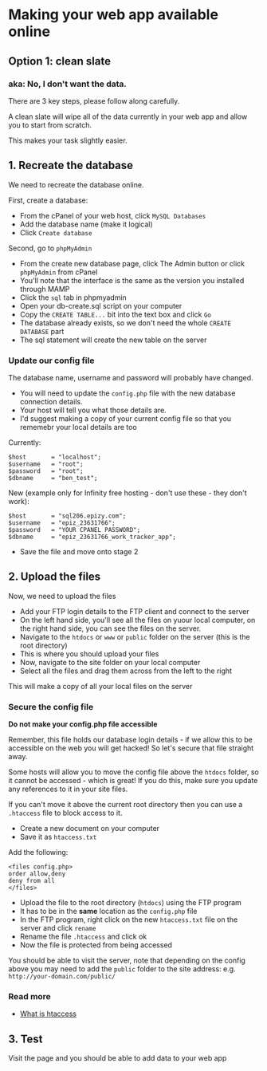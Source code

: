 # Making your web app available online 

## Option 1: clean slate

### aka: No, I don't want the data. 

There are 3 key steps, please follow along carefully.

A clean slate will wipe all of the data currently in your web app and allow you to start from scratch. 

This makes your task slightly easier. 

## 1. Recreate the database
We need to recreate the database online. 

First, create a database:
-   From the cPanel of your web host, click `MySQL Databases`
-   Add the database name (make it logical) 
-   Click `Create database `

Second, go to `phpMyAdmin`
-   From the create new database page, click The Admin button or click `phpMyAdmin` from cPanel
-   You'll note that the interface is the same as the version you installed through MAMP
-   Click the `sql` tab in phpmyadmin
-   Open your db-create.sql script on your computer
-   Copy the `CREATE TABLE...` bit into the text box and click `Go`
-   The database already exists, so we don't need the whole `CREATE DATABASE` part 
-   The sql statement will create the new table on the server

### Update our config file
The database name, username and password will probably have changed. 
-   You will need to update the `config.php` file with the new database connection details. 
-   Your host will tell you what those details are. 
-   I'd suggest making a copy of your current config file so that you rememebr your local details are too 

Currently:

```
$host       = "localhost";
$username   = "root";
$password   = "root";
$dbname     = "ben_test";

```

New (example only for Infinity free hosting - don't use these - they don't work):

```
$host       = "sql206.epizy.com";
$username   = "epiz_23631766";
$password   = "YOUR CPANEL PASSWORD";
$dbname     = "epiz_23631766_work_tracker_app";

```
-   Save the file and move onto stage 2

## 2. Upload the files
Now, we need to upload the files

-   Add your FTP login details to the FTP client and connect to the server
-   On the left hand side, you'll see all the files on yuour local computer, on the right hand side, you can see the files on the server. 
-   Navigate to the `htdocs` or `www` or `public` folder on the server (this is the root directory)
-   This is where you should upload your files
-   Now, navigate to the site folder on your local computer 
-   Select all the files and drag them across from the left to the right 

This will make a copy of all your local files on the server

### Secure the config file 

**Do not make your config.php file accessible**

Remember, this file holds our database login details - if we allow this to be accessible on the web you will get hacked! So let's secure that file straight away.

Some hosts will allow you to move the config file above the `htdocs` folder, so it cannot be accessed - which is great! If you do this, make sure you update any references to it in your site files. 

If you can't move it above the current root directory then you can use a `.htaccess` file to block access to it.

-   Create a new document on your computer
-   Save it as `htaccess.txt`

Add the following:

```
<files config.php>
order allow,deny
deny from all
</files>
```

-   Upload the file to the root directory (`htdocs`) using the FTP program
-   It has to be in the **same** location as the `config.php` file
-   In the FTP program, right click on the new `htaccess.txt` file on the server and click `rename`
-   Rename the file `.htaccess` and click ok
-   Now the file is protected from being accessed

You should be able to visit the server, note that depending on the config above you may need to add the `public` folder to the site address: e.g. `http://your-domain.com/public/`

### Read more
*   [What is htaccess](http://www.htaccess-guide.com)

## 3. Test 

Visit the page and you should be able to add data to your web app